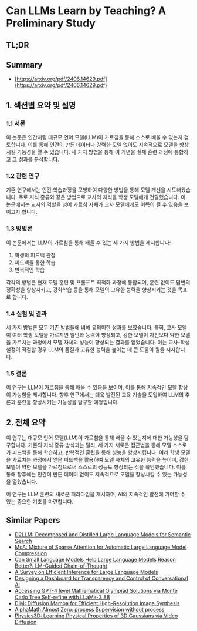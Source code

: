 # Can LLMs Learn by Teaching? A Preliminary Study
## TL;DR
## Summary
- [https://arxiv.org/pdf/2406.14629.pdf](https://arxiv.org/pdf/2406.14629.pdf)

## 1. 섹션별 요약 및 설명

### 1.1 서론
이 논문은 인간처럼 대규모 언어 모델(LLM)이 가르침을 통해 스스로 배울 수 있는지 검토합니다. 이를 통해 인간이 만든 데이터나 강력한 모델 없이도 지속적으로 모델을 향상시킬 가능성을 열 수 있습니다. 세 가지 방법을 통해 이 개념을 실제 훈련 과정에 통합하고 그 성과를 분석합니다.

### 1.2 관련 연구
기존 연구에서는 인간 학습과정을 모방하여 다양한 방법을 통해 모델 개선을 시도해왔습니다. 주로 지식 증류와 같은 방법으로 교사의 지식을 학생 모델에게 전달했습니다. 이 논문에서는 교사의 역할을 넘어 가르침 자체가 교사 모델에게도 이득이 될 수 있음을 보이고자 합니다.

### 1.3 방법론
이 논문에서는 LLM이 가르침을 통해 배울 수 있는 세 가지 방법을 제시합니다:
1. 학생의 피드백 관찰
2. 피드백을 통한 학습
3. 반복적인 학습

각각의 방법은 현재 모델 훈련 및 프롬프트 최적화 과정에 통합되어, 훈련 없이도 답변의 정확성을 향상시키고, 강화학습 등을 통해 모델의 고유한 능력을 향상시키는 것을 목표로 합니다.

### 1.4 실험 및 결과
세 가지 방법론 모두 기존 방법들에 비해 유의미한 성과를 보였습니다. 특히, 교사 모델이 여러 학생 모델을 가르치면 일반화 능력이 향상되고, 강한 모델이 자신보다 약한 모델을 가르치는 과정에서 모델 자체의 성능이 향상되는 결과를 얻었습니다. 이는 교사-학생 설정이 적절할 경우 LLM의 품질과 고유한 능력을 높이는 데 큰 도움이 됨을 시사합니다.

### 1.5 결론
이 연구는 LLM이 가르침을 통해 배울 수 있음을 보이며, 이를 통해 지속적인 모델 향상이 가능함을 제시합니다. 향후 연구에서는 더욱 발전된 교육 기술을 도입하여 LLM의 추론과 훈련을 향상시키는 가능성을 탐구할 예정입니다.

## 2. 전체 요약
이 연구는 대규모 언어 모델(LLM)이 가르침을 통해 배울 수 있는지에 대한 가능성을 탐구합니다. 기존의 지식 증류 방식과는 달리, 세 가지 새로운 접근법을 통해 모델 스스로가 피드백을 통해 학습하고, 반복적인 훈련을 통해 성능을 향상시킵니다. 여러 학생 모델을 가르치는 과정에서 얻은 피드백을 활용하여 모델 자체의 고유한 능력을 높이며, 강한 모델이 약한 모델을 가르침으로써 스스로의 성능도 향상되는 것을 확인했습니다. 이를 통해 향후에는 인간이 만든 데이터 없이도 지속적으로 모델을 향상시킬 수 있는 가능성을 열었습니다. 

이 연구는 LLM 훈련의 새로운 패러다임을 제시하며, AI의 지속적인 발전에 기여할 수 있는 중요한 기초를 마련합니다.

## Similar Papers
- [D2LLM: Decomposed and Distilled Large Language Models for Semantic Search](2406.17262.md)
- [MoA: Mixture of Sparse Attention for Automatic Large Language Model Compression](2406.14909.md)
- [Can Small Language Models Help Large Language Models Reason Better?: LM-Guided Chain-of-Thought](2404.03414.md)
- [A Survey on Efficient Inference for Large Language Models](2404.14294.md)
- [Designing a Dashboard for Transparency and Control of Conversational AI](2406.07882.md)
- [Accessing GPT-4 level Mathematical Olympiad Solutions via Monte Carlo Tree Self-refine with LLaMa-3 8B](2406.07394.md)
- [DiM: Diffusion Mamba for Efficient High-Resolution Image Synthesis](2405.14224.md)
- [AlphaMath Almost Zero: process Supervision without process](2405.03553.md)
- [Physics3D: Learning Physical Properties of 3D Gaussians via Video Diffusion](2406.04338.md)
